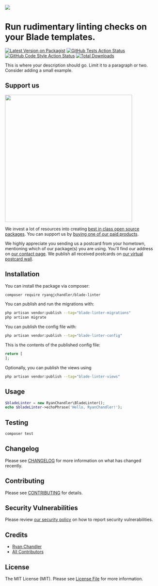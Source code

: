 
[<img src="https://github-ads.s3.eu-central-1.amazonaws.com/support-ukraine.svg?t=1" />](https://supportukrainenow.org)

# Run rudimentary linting checks on your Blade templates.

[![Latest Version on Packagist](https://img.shields.io/packagist/v/ryangjchandler/blade-linter.svg?style=flat-square)](https://packagist.org/packages/ryangjchandler/blade-linter)
[![GitHub Tests Action Status](https://img.shields.io/github/workflow/status/ryangjchandler/blade-linter/run-tests?label=tests)](https://github.com/ryangjchandler/blade-linter/actions?query=workflow%3Arun-tests+branch%3Amain)
[![GitHub Code Style Action Status](https://img.shields.io/github/workflow/status/ryangjchandler/blade-linter/Check%20&%20fix%20styling?label=code%20style)](https://github.com/ryangjchandler/blade-linter/actions?query=workflow%3A"Check+%26+fix+styling"+branch%3Amain)
[![Total Downloads](https://img.shields.io/packagist/dt/ryangjchandler/blade-linter.svg?style=flat-square)](https://packagist.org/packages/ryangjchandler/blade-linter)

This is where your description should go. Limit it to a paragraph or two. Consider adding a small example.

## Support us

[<img src="https://github-ads.s3.eu-central-1.amazonaws.com/blade-linter.jpg?t=1" width="419px" />](https://spatie.be/github-ad-click/blade-linter)

We invest a lot of resources into creating [best in class open source packages](https://spatie.be/open-source). You can support us by [buying one of our paid products](https://spatie.be/open-source/support-us).

We highly appreciate you sending us a postcard from your hometown, mentioning which of our package(s) you are using. You'll find our address on [our contact page](https://spatie.be/about-us). We publish all received postcards on [our virtual postcard wall](https://spatie.be/open-source/postcards).

## Installation

You can install the package via composer:

```bash
composer require ryangjchandler/blade-linter
```

You can publish and run the migrations with:

```bash
php artisan vendor:publish --tag="blade-linter-migrations"
php artisan migrate
```

You can publish the config file with:

```bash
php artisan vendor:publish --tag="blade-linter-config"
```

This is the contents of the published config file:

```php
return [
];
```

Optionally, you can publish the views using

```bash
php artisan vendor:publish --tag="blade-linter-views"
```

## Usage

```php
$bladeLinter = new RyanChandler\BladeLinter();
echo $bladeLinter->echoPhrase('Hello, RyanChandler!');
```

## Testing

```bash
composer test
```

## Changelog

Please see [CHANGELOG](CHANGELOG.md) for more information on what has changed recently.

## Contributing

Please see [CONTRIBUTING](https://github.com/spatie/.github/blob/main/CONTRIBUTING.md) for details.

## Security Vulnerabilities

Please review [our security policy](../../security/policy) on how to report security vulnerabilities.

## Credits

- [Ryan Chandler](https://github.com/ryangjchandler)
- [All Contributors](../../contributors)

## License

The MIT License (MIT). Please see [License File](LICENSE.md) for more information.
